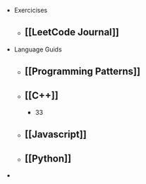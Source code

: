 - Exercicises
	- ## [[LeetCode Journal]]
- Language Guids
	- ## [[Programming Patterns]]
	- ## [[C++]]
		- 33
	- ## [[Javascript]]
	- ## [[Python]]
-